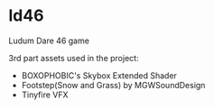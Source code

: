 # ld46
Ludum Dare 46 game

3rd part assets used in the project:
 - BOXOPHOBIC's Skybox Extended Shader
 - Footstep(Snow and Grass) by MGWSoundDesign
 - Tinyfire VFX
